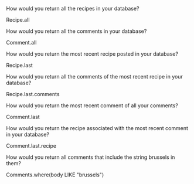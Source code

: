 How would you return all the recipes in your database?

Recipe.all



How would you return all the comments in your database?

Comment.all



How would you return the most recent recipe posted in your database?

Recipe.last



How would you return all the comments of the most recent recipe in your database?

Recipe.last.comments



How would you return the most recent comment of all your comments?

Comment.last



How would you return the recipe associated with the most recent comment in your database?

Comment.last.recipe



How would you return all comments that include the string brussels in them?

Comments.where(body LIKE "brussels")
